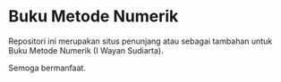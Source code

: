 # Buku Metode Numerik

Repositori ini merupakan situs penunjang atau sebagai tambahan untuk Buku Metode Numerik (I Wayan Sudiarta).

Semoga bermanfaat.
